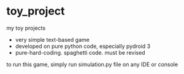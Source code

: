 # toy_project
my toy projects
 - very simple text-based game 
 - developed on pure python code, especially pydroid 3
 - pure-hard-coding. spaghetti code. must be revised
 
 to run this game, simply run simulation.py file on any IDE or console
